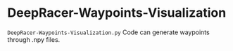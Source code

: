 # DeepRacer-Waypoints-Visualization

```DeepRacer-Waypoints-Visualization.py``` Code can generate waypoints through .npy files.
